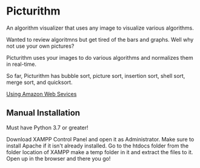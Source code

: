 # Picturithm
An algorithm visualizer that uses any image to visualize various algorithms. 



Wanted to review algoritmns but get tired of the bars and graphs. Well why not use your own pictures? 

Picturithm uses your images to do various algorithms and normalizes them in real-time. 

So far, Picturithm has bubble sort, picture sort, insertion sort, shell sort, merge sort, and quicksort. 

[Using Amazon Web Sevices](https://main.d2wzp5feke152c.amplifyapp.com/)


## Manual Installation ##

Must have Python 3.7 or greater! 

Download XAMPP Control Panel and open it as Administrator. Make sure to install Apache if it isn't already installed. 
Go to the htdocs folder from the folder location of XAMPP make a temp folder in it and extract the files to it.
Open up in the browser and there you go!



